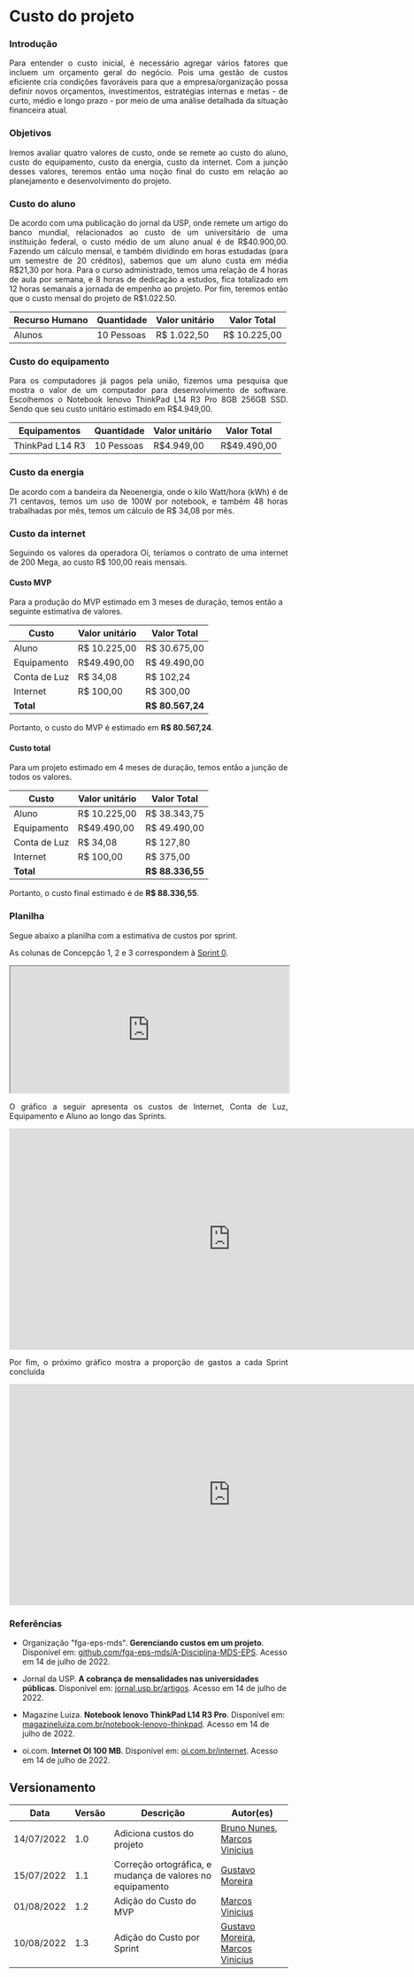 #   Custo do projeto
 
### Introdução
<p align = "justify">Para entender o custo inicial, é necessário agregar vários fatores que incluem um orçamento geral do negócio. Pois uma gestão de custos eficiente cria condições favoráveis para que a empresa/organização possa definir novos orçamentos, investimentos, estratégias internas e metas - de curto, médio e longo prazo - por meio de uma análise detalhada da situação financeira atual.</p>
 
### Objetivos
<p align = "justify"> Iremos avaliar quatro valores de custo, onde se remete ao custo do aluno, custo do equipamento, custo da energia, custo da internet. Com a junção desses valores, teremos então uma noção final do custo em relação ao planejamento e desenvolvimento do projeto.</p>
 
### Custo do aluno
 
<p align = "justify"> De acordo com uma publicação do jornal da USP, onde remete um artigo do banco mundial, relacionados ao custo de um universitário de uma instituição federal, o custo médio de um aluno anual é de R$40.900,00. Fazendo um cálculo mensal, e também dividindo em horas estudadas (para um semestre de 20 créditos), sabemos que um aluno custa em média R$21,30 por hora. Para o curso administrado, temos uma relação de 4 horas de aula por semana, e 8 horas de dedicação a estudos, fica totalizado em 12 horas semanais a jornada de empenho ao projeto. Por fim, teremos então que o custo mensal do projeto de R$1.022.50. </p>
 
Recurso Humano | Quantidade  | Valor unitário | Valor Total
-|-|-|-
Alunos | 10 Pessoas  | R$ 1.022,50 | R$ 10.225,00
 
### Custo do equipamento
 
<p align = "justify"> Para os computadores já pagos pela união, fizemos uma pesquisa que mostra o valor de um computador para desenvolvimento de software. Escolhemos o Notebook lenovo ThinkPad L14 R3 Pro 8GB 256GB SSD. Sendo que seu custo unitário estimado em R$4.949,00. </p>
 
Equipamentos | Quantidade  | Valor unitário | Valor Total
-|-|-|-
ThinkPad L14 R3 | 10 Pessoas  | R$4.949,00 | R$49.490,00
 
 
### Custo da energia
 
<p align = "justify"> De acordo com a bandeira da Neoenergia, onde o kilo Watt/hora (kWh) é de 71 centavos, temos um uso de 100W por notebook, e também 48 horas trabalhadas por mês, temos um cálculo de R$ 34,08 por mês. </p>
 
### Custo da internet
 
<p align = "justify"> Seguindo os valores da operadora Oi, teríamos o contrato de uma internet de 200 Mega, ao custo R$ 100,00 reais mensais. </p>
 
 
#### Custo MVP
Para a produção do MVP estimado em 3 meses de duração, temos então a seguinte estimativa de valores.
 
Custo  | Valor unitário | Valor Total
-|-|-
Aluno | R$ 10.225,00 | R$ 30.675,00
Equipamento | R$49.490,00 | R$ 49.490,00
Conta de Luz | R$ 34,08 | R$ 102,24
Internet | R$ 100,00 | R$ 300,00
**Total** || **R$ 80.567,24** | 
 
 
Portanto, o custo do MVP é estimado em **R$ 80.567,24**.
 
#### Custo total
Para um projeto estimado em 4 meses de duração, temos então a junção de todos os valores.
 
Custo  | Valor unitário | Valor Total
-|-|-
Aluno | R$ 10.225,00 | R$ 38.343,75
Equipamento | R$49.490,00 | R$ 49.490,00
Conta de Luz | R$ 34,08 | R$ 127,80
Internet | R$ 100,00 | R$ 375,00
**Total** || **R$ 88.336,55** |
  
 
Portanto, o custo final estimado é de **R$ 88.336,55**.

### Planilha

<p align = "justify">Segue abaixo a planilha com a estimativa de custos por sprint.</p>

<p align = "justify">As colunas de Concepção 1, 2 e 3 correspondem à <a href="https://fga-eps-mds.github.io/2022-1-Visualeasy-Doc/scrum/sprint0/">Sprint 0</a>.</p>


<iframe src="https://docs.google.com/spreadsheets/d/e/2PACX-1vTtvIqSqP4vEbotGrG6xjFK7owPO6j0QyIkrpJiK74PjRNv0HiANkyr-yX5is2EWsrIrPPZPmvSoARH/pubhtml?gid=0&amp;single=true&amp;widget=true&amp;headers=false"width="100%" height="229px"></iframe>


<p align = "justify">O gráfico a seguir apresenta os custos de Internet, Conta de Luz, Equipamento e Aluno ao longo das Sprints.</p>

<iframe width="800" height="400" seamless frameborder="0" scrolling="no" src="https://docs.google.com/spreadsheets/d/e/2PACX-1vTtvIqSqP4vEbotGrG6xjFK7owPO6j0QyIkrpJiK74PjRNv0HiANkyr-yX5is2EWsrIrPPZPmvSoARH/pubchart?oid=1271245598&amp;format=interactive"></iframe>

<p align = "justify">Por fim, o próximo gráfico mostra a proporção de gastos a cada Sprint concluída</p>

<iframe width="800" height="400" seamless frameborder="0" scrolling="no" src="https://docs.google.com/spreadsheets/d/e/2PACX-1vTtvIqSqP4vEbotGrG6xjFK7owPO6j0QyIkrpJiK74PjRNv0HiANkyr-yX5is2EWsrIrPPZPmvSoARH/pubchart?oid=1863784430&amp;format=interactive"></iframe> 
 
 
### Referências
 
+ Organização "fga-eps-mds". <b>Gerenciando custos em um projeto</b>. Disponível em: [github.com/fga-eps-mds/A-Disciplina-MDS-EPS](https://github.com/fga-eps-mds/A-Disciplina-MDS-EPS/blob/master/GPP_Material/textos/1502158711eBook_-_Gerenciando_Custos.pdf). Acesso em 14 de julho de 2022.
 
+ Jornal da USP. <b>A cobrança de mensalidades nas universidades públicas</b>. Disponível em: [jornal.usp.br/artigos](https://jornal.usp.br/artigos/a-cobranca-de-mensalidades-nas-universidades-publicas/). Acesso em 14 de julho de 2022.
 
+ Magazine Luiza. <b>Notebook lenovo ThinkPad L14 R3 Pro</b>. Disponível em: [magazineluiza.com.br/notebook-lenovo-thinkpad](https://www.magazineluiza.com.br/notebook-lenovo-thinkpad-l14-r3-pro-8gb-256gb-ssd-w11-pro-14-hd-20u6002rbo-preto/p/fc89fkh8d5/in/note/). Acesso em 14 de julho de 2022.
 
+ oi.com. <b>Internet OI 100 MB</b>. Disponível em: [oi.com.br/internet](https://www.oi.com.br/internet). Acesso em 14 de julho de 2022.
 
 
## Versionamento
 
| Data | Versão | Descrição | Autor(es) |
|------|------|------|------|
|14/07/2022|1.0|Adiciona custos do projeto|[Bruno Nunes](https://github.com/brunocmo), [Marcos Vinicius](https://github.com/marcos-mv)
|15/07/2022|1.1| Correção ortográfica, e mudança de valores no equipamento |[Gustavo Moreira](https://github.com/gustavoduartemoreira)
|01/08/2022|1.2|Adição do Custo do MVP| [Marcos Vinicius](https://github.com/marcos-mv)
|10/08/2022|1.3|Adição do Custo por Sprint| [Gustavo Moreira](https://github.com/gustavoduartemoreira), [Marcos Vinicius](https://github.com/marcos-mv)

